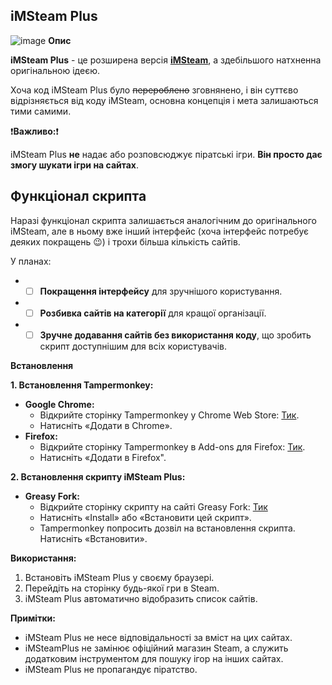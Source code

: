 ## iMSteam Plus
![image](https://github.com/Ner-Kun/iMSteam-Plus/assets/94227626/53cd075b-64f8-47ba-9720-5af98843bb7e)
**Опис**

**iMSteam Plus** - це розширена версія [**iMSteam**](https://github.com/iMAboud/iMSteam), а здебільшого натхненна оригінальною ідеєю. 

Хоча код iMSteam Plus було ~~перероблено~~ зговнянено, і він суттєво відрізняється від коду iMSteam, основна концепція і мета залишаються тими самими.

❗**Важливо:**❗

iMSteam Plus **не** надає або розповсюджує піратські ігри. **Він просто дає змогу шукати ігри на сайтах**.

## Функціонал скрипта

Наразі функціонал скрипта залишається аналогічним до оригінального iMSteam, але в ньому вже інший інтерфейс (хоча інтерфейс потребує деяких покращень 😉) і трохи більша кількість сайтів.

У планах:

* - [ ] **Покращення інтерфейсу** для зручнішого користування.
* - [ ] **Розбивка сайтів на категорії** для кращої організації.
* - [ ] **Зручне додавання сайтів без використання коду**, що зробить скрипт доступнішим для всіх користувачів.

**Встановлення**


**1. Встановлення Tampermonkey:**

* **Google Chrome:**
    * Відкрийте сторінку Tampermonkey у Chrome Web Store: [Тик](https://chrome.google.com/webstore/detail/dhdgffkkebhmkfjojejmpbldmpobfkfo).
    * Натисніть «Додати в Chrome».
* **Firefox:**
    * Відкрийте сторінку Tampermonkey в Add-ons для Firefox: [Тик](https://addons.mozilla.org/en-US/firefox/addon/tampermonkey/).
    * Натисніть «Додати в Firefox".

**2. Встановлення скрипту iMSteam Plus:**

* **Greasy Fork:**
    * Відкрийте сторінку скрипту на сайті Greasy Fork: [Тик](https://greasyfork.org/scripts/495171-imsteam-plus)
    * Натисніть «Install» або «Встановити цей скрипт».
    * Tampermonkey попросить дозвіл на встановлення скрипта. Натисніть «Встановити».



**Використання:**

1. Встановіть iMSteam Plus у своєму браузері.
2. Перейдіть на сторінку будь-якої гри в Steam.
3. iMSteam Plus автоматично відобразить список сайтів.


**Примітки:**

* iMSteam Plus не несе відповідальності за вміст на цих сайтах.
* iMSteamPlus не замінює офіційний магазин Steam, а служить додатковим інструментом для пошуку ігор на інших сайтах.
* iMSteam Plus не пропагандує піратство.
